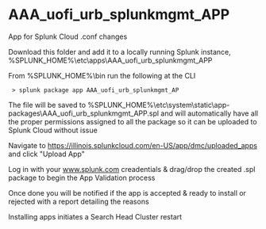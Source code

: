 # AAA_uofi_urb_splunkmgmt_APP
App for Splunk Cloud .conf changes

Download this folder and add it to a locally running Splunk instance, %SPLUNK_HOME%\etc\apps\AAA_uofi_urb_splunkmgmt_APP

From %SPLUNK_HOME%\bin run the following at the CLI

     > splunk package app AAA_uofi_urb_splunkmgmt_AP

The file will be saved to %SPLUNK_HOME%\etc\system\static\app-packages\AAA_uofi_urb_splunkmgmt_APP.spl and will automatically have all the proper permissions assigned to all the package so it can be uploaded to Splunk Cloud without issue
 
Navigate to https://illinois.splunkcloud.com/en-US/app/dmc/uploaded_apps and click "Upload App"

Log in with your www.splunk.com creadentials & drag/drop the created .spl package to begin the App Validation process

Once done you will be notified if the app is accepted & ready to install or rejected with a report detailing the reasons

Installing apps initiates a Search Head Cluster restart
